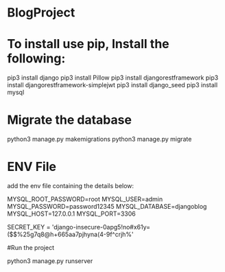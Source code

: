 # BlogProject

# To install use pip, Install the following:

pip3 install django
pip3 install Pillow
pip3 install djangorestframework
pip3 install djangorestframework-simplejwt
pip3 install django_seed
pip3 install mysql


# Migrate the database

python3 manage.py makemigrations
python3 manage.py migrate

# ENV File

add the env file containing the details below:

MYSQL_ROOT_PASSWORD=root
MYSQL_USER=admin
MYSQL_PASSWORD=password12345
MYSQL_DATABASE=djangoblog
MYSQL_HOST=127.0.0.1
MYSQL_PORT=3306

SECRET_KEY = 'django-insecure-0apg5!no#x61y=($$%25g7q8@h+665aa7pjhyna(4-9f^crjh%'


#Run the project

python3 manage.py runserver


